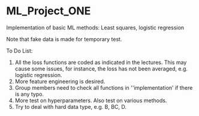 # ML_Project_ONE
Implementation of basic ML methods: Least squares, logistic regression

Note that fake data is made for temporary test.

To Do List:
1. All the loss functions are coded as indicated in the lectures. This may cause some issues, for instance, the loss has not been averaged, e.g. logistic regression.
2. More feature engineering is desired.
3. Group members need to check all functions in ''implementation' if there is any typo.
4. More test on hyperparameters. Also test on various methods.
5. Try to deal with hard data type, e.g. B, BC, D.